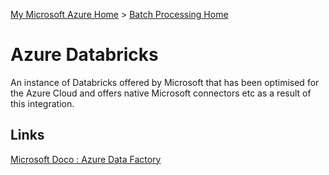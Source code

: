 [My Microsoft Azure Home](microsoft_learn_home.md) > [Batch Processing Home](azure_batch_processing.md)

# Azure Databricks

An instance of Databricks offered by Microsoft that has been optimised for the Azure Cloud and offers native Microsoft connectors etc as a result of this integration.


## Links

[Microsoft Doco : Azure Data Factory](https://learn.microsoft.com/en-us/azure/databricks/)
